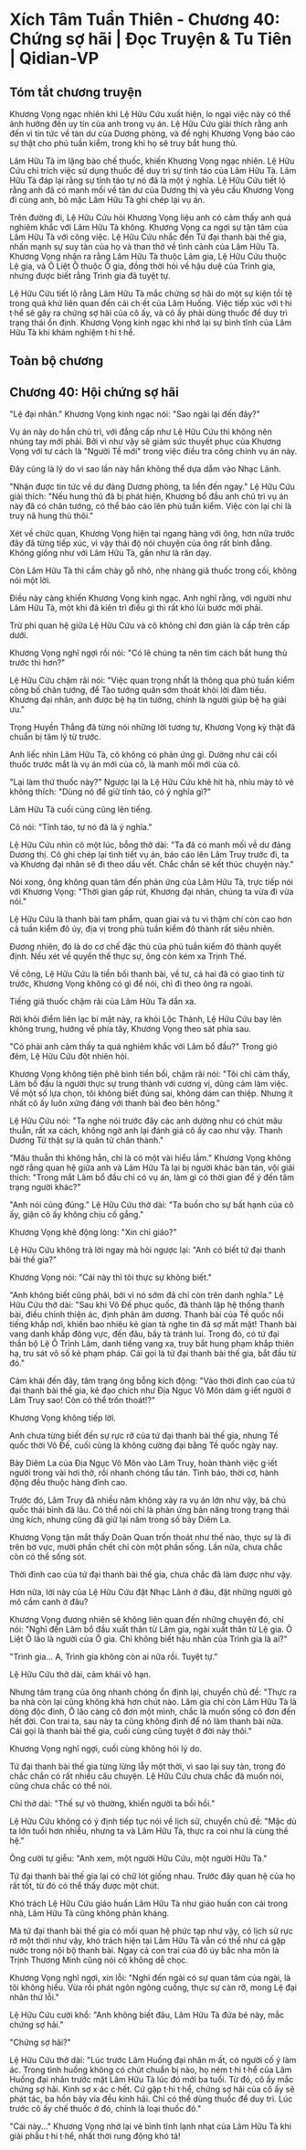 # Xích Tâm Tuần Thiên - Chương 40: Chứng sợ hãi | Đọc Truyện & Tu Tiên | Qidian-VP



## Tóm tắt chương truyện

Khương Vọng ngạc nhiên khi Lệ Hữu Cứu xuất hiện, lo ngại việc này có thể ảnh hưởng đến uy tín của anh trong vụ án. Lệ Hữu Cứu giải thích rằng anh đến vì tin tức về tàn dư của Dương phòng, và đề nghị Khương Vọng báo cáo sự thật cho phủ tuần kiểm, trong khi họ sẽ truy bắt hung thủ.

Lâm Hữu Tà im lặng bào chế thuốc, khiến Khương Vọng ngạc nhiên. Lệ Hữu Cứu chỉ trích việc sử dụng thuốc để duy trì sự tỉnh táo của Lâm Hữu Tà. Lâm Hữu Tà đáp lại rằng sự tỉnh táo tự nó đã là một ý nghĩa. Lệ Hữu Cứu tiết lộ rằng anh đã có manh mối về tàn dư của Dương thị và yêu cầu Khương Vọng đi cùng anh, bỏ mặc Lâm Hữu Tà ghi chép lại vụ án.

Trên đường đi, Lệ Hữu Cứu hỏi Khương Vọng liệu anh có cảm thấy anh quá nghiêm khắc với Lâm Hữu Tà không. Khương Vọng ca ngợi sự tận tâm của Lâm Hữu Tà với công việc. Lệ Hữu Cứu nhắc đến Tứ đại thanh bài thế gia, nhấn mạnh sự suy tàn của họ và than thở về tình cảnh của Lâm Hữu Tà. Khương Vọng nhận ra rằng Lâm Hữu Tà thuộc Lâm gia, Lệ Hữu Cứu thuộc Lệ gia, và Ô Liệt Ô thuộc Ô gia, đồng thời hỏi về hậu duệ của Trình gia, nhưng được biết rằng Trình gia đã tuyệt tự.

Lệ Hữu Cứu tiết lộ rằng Lâm Hữu Tà mắc chứng sợ hãi do một sự kiện tồi tệ trong quá khứ liên quan đến cái ch·ết của Lâm Huống. Việc tiếp xúc với t·hi t·hể sẽ gây ra chứng sợ hãi của cô ấy, và cô ấy phải dùng thuốc để duy trì trạng thái ổn định. Khương Vọng kinh ngạc khi nhớ lại sự bình tĩnh của Lâm Hữu Tà khi khám nghiệm t·hi t·hể.


## Toàn bộ chương

## Chương 40: Hội chứng sợ hãi

"Lệ đại nhân." Khương Vọng kinh ngạc nói: "Sao ngài lại đến đây?"

Vụ án này do hắn chủ trì, với đẳng cấp như Lệ Hữu Cứu thì không nên nhúng tay mới phải. Bởi vì như vậy sẽ giảm sức thuyết phục của Khương Vọng với tư cách là "Người Tề mới" trong việc điều tra công chính vụ án này.

Đây cũng là lý do vì sao lần này hắn không thể dựa dẫm vào Nhạc Lãnh.

"Nhận được tin tức về dư đảng Dương phòng, ta liền đến ngay." Lệ Hữu Cứu giải thích: "Nếu hung thủ đã bị phát hiện, Khương bổ đầu anh chủ trì vụ án này đã có chân tướng, có thể báo cáo lên phủ tuần kiểm. Việc còn lại chỉ là truy nã hung thủ thôi."

Xét về chức quan, Khương Vọng hiện tại ngang hàng với ông, hơn nữa trước đây đã từng tiếp xúc, vì vậy thái độ nói chuyện của ông rất bình đẳng. Không giống như với Lâm Hữu Tà, gần như là răn dạy.

Còn Lâm Hữu Tà thì cầm chày gỗ nhỏ, nhẹ nhàng giã thuốc trong cối, không nói một lời.

Điều này càng khiến Khương Vọng kinh ngạc. Anh nghĩ rằng, với người như Lâm Hữu Tà, một khi đã kiên trì điều gì thì rất khó lùi bước mới phải.

Trừ phi quan hệ giữa Lệ Hữu Cứu và cô không chỉ đơn giản là cấp trên cấp dưới.

Khương Vọng nghĩ ngợi rồi nói: "Có lẽ chúng ta nên tìm cách bắt hung thủ trước thì hơn?"

Lệ Hữu Cứu chậm rãi nói: "Việc quan trọng nhất là thông qua phủ tuần kiểm công bố chân tướng, để Tào tướng quân sớm thoát khỏi lời đàm tiếu. Khương đại nhân, anh được bệ hạ tin tưởng, chính là người giúp bệ hạ giải ưu."

Trọng Huyền Thắng đã từng nói những lời tương tự, Khương Vọng kỳ thật đã chuẩn bị tâm lý từ trước.

Anh liếc nhìn Lâm Hữu Tà, cô không có phản ứng gì. Dường như cái cối thuốc trước mắt là vụ án mới của cô, là manh mối mới của cô.

"Lại làm thứ thuốc này?" Ngược lại là Lệ Hữu Cứu khẽ hít hà, nhíu mày tỏ vẻ không thích: "Dùng nó để giữ tỉnh táo, có ý nghĩa gì?"

Lâm Hữu Tà cuối cùng cũng lên tiếng.

Cô nói: "Tỉnh táo, tự nó đã là ý nghĩa."

Lệ Hữu Cứu nhìn cô một lúc, bỗng thở dài: "Ta đã có manh mối về dư đảng Dương thị. Cô ghi chép lại tình tiết vụ án, báo cáo lên Lâm Truy trước đi, ta và Khương đại nhân sẽ đi theo dấu vết. Chắc chắn sẽ kết thúc chuyện này."

Nói xong, ông không quan tâm đến phản ứng của Lâm Hữu Tà, trực tiếp nói với Khương Vọng: "Thời gian gấp rút, Khương đại nhân, chúng ta vừa đi vừa nói."

Lệ Hữu Cứu là thanh bài tam phẩm, quan giai và tu vi thậm chí còn cao hơn cả tuần kiểm đô úy, địa vị trong phủ tuần kiểm đô thành rất siêu nhiên.

Đương nhiên, đó là do cơ chế đặc thù của phủ tuần kiểm đô thành quyết định. Nếu xét về quyền thế thực sự, ông còn kém xa Trịnh Thế.

Về công, Lệ Hữu Cứu là tiền bối thanh bài, về tư, cả hai đã có giao tình từ trước, Khương Vọng không có gì để nói, chỉ đi theo ông ra ngoài.

Tiếng giã thuốc chậm rãi của Lâm Hữu Tà dần xa.

Rời khỏi điểm liên lạc bí mật này, ra khỏi Lộc Thành, Lệ Hữu Cứu bay lên không trung, hướng về phía tây, Khương Vọng theo sát phía sau.

"Có phải anh cảm thấy ta quá nghiêm khắc với Lâm bổ đầu?" Trong gió đêm, Lệ Hữu Cứu đột nhiên hỏi.

Khương Vọng không tiện phê bình tiền bối, chậm rãi nói: "Tôi chỉ cảm thấy, Lâm bổ đầu là người thực sự trung thành với cương vị, dũng cảm làm việc. Về một số lựa chọn, tôi không biết đúng sai, không dám can thiệp. Nhưng ít nhất cô ấy luôn xứng đáng với thanh bài đeo bên hông."

Lệ Hữu Cứu nói: "Ta nghe nói trước đây các anh dường như có chút mâu thuẫn, rất xa cách, không ngờ anh lại đánh giá cô ấy cao như vậy. Thanh Dương Tử thật sự là quân tử chân thành."

"Mâu thuẫn thì không hẳn, chỉ là có một vài hiểu lầm." Khương Vọng không ngờ rằng quan hệ giữa anh và Lâm Hữu Tà lại bị người khác bàn tán, vội giải thích: "Trong mắt Lâm bổ đầu chỉ có vụ án, làm gì có thời gian để ý đến tâm trạng người khác?"

"Anh nói cũng đúng." Lệ Hữu Cứu thở dài: "Ta buồn cho sự bất hạnh của cô ấy, giận cô ấy không chịu cố gắng."

Khương Vọng khẽ động lòng: "Xin chỉ giáo?"

Lệ Hữu Cứu không trả lời ngay mà hỏi ngược lại: "Anh có biết tứ đại thanh bài thế gia?"

Khương Vọng nói: "Cái này thì tôi thực sự không biết."

"Anh không biết cũng phải, bởi vì nó sớm đã chỉ còn trên danh nghĩa." Lệ Hữu Cứu thở dài: "Sau khi Võ Đế phục quốc, đã thành lập hệ thống thanh bài, điều chỉnh thiện ác, định phân âm dương. Thanh bài của Tề quốc nổi tiếng khắp nơi, khiến bao nhiêu kẻ gian tà nghe tin đã sợ mất mật! Thanh bài vang danh khắp đông vực, đến đâu, bầy tà tránh lui. Trong đó, có tứ đại thần bộ Lệ Ô Trình Lâm, danh tiếng vang xa, truy bắt hung phạm khắp thiên hạ, tru sát vô số kẻ phạm pháp. Cái gọi là tứ đại thanh bài thế gia, bắt đầu từ đó."

Cảm khái đến đây, tâm trạng ông bỗng kích động: "Vào thời đỉnh cao của tứ đại thanh bài thế gia, kẻ đạo chích như Địa Ngục Vô Môn dám g·iết người ở Lâm Truy sao! Còn có thể trốn thoát!?"

Khương Vọng không tiếp lời.

Anh chưa từng biết đến sự rực rỡ của tứ đại thanh bài thế gia, nhưng Tề quốc thời Võ Đế, cuối cùng là không cường đại bằng Tề quốc ngày nay.

Bảy Diêm La của Địa Ngục Vô Môn vào Lâm Truy, hoàn thành việc g·iết người trong vài hơi thở, rồi nhanh chóng tẩu tán. Tình báo, thời cơ, hành động đều thuộc hàng đỉnh cao.

Trước đó, Lâm Truy đã nhiều năm không xảy ra vụ án lớn như vậy, bá chủ quốc thái bình đã lâu. Có thể nói chỉ là phản ứng bản năng trong trạng thái ứng kích, nhưng cũng đã giữ lại năm trong số bảy Diêm La.

Khương Vọng tận mắt thấy Doãn Quan trốn thoát như thế nào, thực sự là đi trên bờ vực, mười phần chết chỉ còn một phần sống. Lần nữa, chưa chắc còn có thể sống sót.

Thời đỉnh cao của tứ đại thanh bài thế gia, chưa chắc đã làm được như vậy.

Hơn nữa, lời này của Lệ Hữu Cứu đặt Nhạc Lãnh ở đâu, đặt những người gõ mõ cầm canh ở đâu?

Khương Vọng đương nhiên sẽ không liên quan đến những chuyện đó, chỉ nói: "Nghĩ đến Lâm bổ đầu xuất thân từ Lâm gia, ngài xuất thân từ Lệ gia. Ô Liệt Ô lão là người của Ô gia. Chỉ không biết hậu nhân của Trình gia là ai?"

"Trình gia... A, Trình gia không còn ai nữa rồi. Tuyệt tự."

Lệ Hữu Cứu thở dài, cảm khái vô hạn.

Nhưng tâm trạng của ông nhanh chóng ổn định lại, chuyển chủ đề: "Thực ra ba nhà còn lại cũng không khá hơn chút nào. Lâm gia chỉ còn Lâm Hữu Tà là dòng độc đinh, Ô lão càng cô đơn một mình, chắc là muốn sống cô đơn đến hết đời. Con trai ta, sau này ta cũng không định để nó làm thanh bài nữa. Cái gọi là thanh bài thế gia, cuối cùng cũng tuyệt ở đời này thôi."

Khương Vọng nghĩ ngợi, cuối cùng không hỏi lý do.

Tứ đại thanh bài thế gia từng lừng lẫy một thời, vì sao lại suy tàn, trong đó chắc chắn có rất nhiều câu chuyện. Lệ Hữu Cứu chưa chắc đã muốn nói, cũng chưa chắc có thể nói.

Chỉ thở dài: "Thế sự vô thường, khiến người ta bồi hồi."

Lệ Hữu Cứu không có ý định tiếp tục nói về lịch sử, chuyển chủ đề: "Mặc dù ta lớn tuổi hơn nhiều, nhưng ta và Lâm Hữu Tà, thực ra coi như là cùng thế hệ."

Ông cười tự giễu: "Anh xem, một người Hữu Cứu, một người Hữu Tà."

Tứ đại thanh bài thế gia lại có chữ lót giống nhau. Trước đây quan hệ của họ rất tốt, từ đó có thể thấy được một chút.

Khó trách Lệ Hữu Cứu giáo huấn Lâm Hữu Tà như giáo huấn con cái trong nhà, Lâm Hữu Tà cũng không phản kháng.

Mà tứ đại thanh bài thế gia có mối quan hệ phức tạp như vậy, có lịch sử rực rỡ một thời như vậy, khó trách hiện tại Lâm Hữu Tà vẫn có thể như cá gặp nước trong nội bộ thanh bài. Ngay cả con trai của đô úy bắc nha môn là Trịnh Thương Minh cũng nói cô không dễ chọc.

Khương Vọng nghĩ ngợi, xin lỗi: "Nghĩ đến ngài có sự quan tâm của ngài, là tôi không hiểu. Vừa rồi phát ngôn ngông cuồng, thực sự càn rỡ, mong Lệ đại nhân thứ lỗi."

Lệ Hữu Cứu cười khổ: "Anh không biết đâu, Lâm Hữu Tà đứa bé này, mắc chứng sợ hãi."

"Chứng sợ hãi?"

Lệ Hữu Cứu thở dài: "Lúc trước Lâm Huống đại nhân m·ất, có người cố ý làm ác. Trong tình huống không có chút chuẩn bị nào, họ ném t·hi t·hể của Lâm Huống đại nhân trước mặt Lâm Hữu Tà lúc đó mới ba tuổi. Từ đó, cô ấy mắc chứng sợ hãi. Kinh sợ x·ác c·hết. Cứ gặp t·hi t·hể, chứng sợ hãi của cô ấy sẽ phát tác, ba hồn bảy vía đều kinh hãi. Chỉ có thể dùng thuốc để duy trì. Lúc trước cô ấy chế thuốc ở đó, chính là loại thuốc đó."

"Cái này..." Khương Vọng nhớ lại vẻ bình tĩnh lạnh nhạt của Lâm Hữu Tà khi giải phẫu t·hi t·hể, nhất thời rung động khó tả!